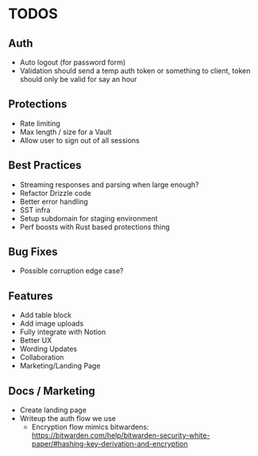 # TODOS

## Auth
- Auto logout (for password form)
- Validation should send a temp auth token or something to client,
token should only be valid for say an hour

## Protections
- Rate limiting
- Max length / size for a Vault
- Allow user to sign out of all sessions

## Best Practices
- Streaming responses and parsing when large enough?
- Refactor Drizzle code
- Better error handling
- SST infra
- Setup subdomain for staging environment
- Perf boosts with Rust based protections thing

## Bug Fixes
- Possible corruption edge case?

## Features
- Add table block
- Add image uploads
- Fully integrate with Notion
- Better UX
- Wording Updates
- Collaboration
- Marketing/Landing Page

## Docs / Marketing
- Create landing page
- Writeup the auth flow we use
    * Encryption flow mimics bitwardens: https://bitwarden.com/help/bitwarden-security-white-paper/#hashing-key-derivation-and-encryption


